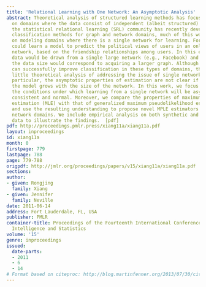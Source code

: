 ```yaml
---
title: 'Relational Learning with One Network: An Asymptotic Analysis'
abstract: Theoretical analysis of structured learning methods has focused primarily
  on domains where the data consist of independent (albeit structured) examples. Although
  the statistical relational learning (SRL) community has recently developed many
  classification methods for graph and network domains, much of this work has focused
  on modeling domains where there is a single network for learning. For example, we
  could learn a model to predict the political views of users in an online social
  network, based on the friendship relationships among users. In this example, the
  data would be drawn from a single large network (e.g., Facebook) and increasing
  the data size would correspond to acquiring a larger graph. Although SRL methods
  can successfully improve classification in these types of domains, there has been
  little theoretical analysis of addressing the issue of single network domains. In
  particular, the asymptotic properties of estimation are not clear if the size of
  the model grows with the size of the network. In this work, we focus on outlining
  the conditions under which learning from a single network will be asymptotically
  consistent and normal. Moreover, we compare the properties of maximum likelihood
  estimation (MLE) with that of generalized maximum pseudolikelihood estimation (MPLE)
  and use the resulting understanding to propose novel MPLE estimators for single
  network domains. We include empirical analysis on both synthetic and real network
  data to illustrate the findings.  [pdf]
pdf: http://proceedings.pmlr.press/xiang11a/xiang11a.pdf
layout: inproceedings
id: xiang11a
month: 0
firstpage: 779
lastpage: 788
page: 779-788
origpdf: http://jmlr.org/proceedings/papers/v15/xiang11a/xiang11a.pdf
sections: 
author:
- given: Rongjing
  family: Xiang
- given: Jennifer
  family: Neville
date: 2011-06-14
address: Fort Lauderdale, FL, USA
publisher: PMLR
container-title: Proceedings of the Fourteenth International Conference on Artificial
  Intelligence and Statistics
volume: '15'
genre: inproceedings
issued:
  date-parts:
  - 2011
  - 6
  - 14
# Format based on citeproc: http://blog.martinfenner.org/2013/07/30/citeproc-yaml-for-bibliographies/
---
```

